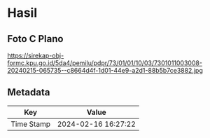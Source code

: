 # Hasil

## Foto C Plano

https://sirekap-obj-formc.kpu.go.id/5da4/pemilu/pdpr/73/01/01/10/03/7301011003008-20240215-065735--c8664d4f-1d01-44e9-a2d1-88b5b7ce3882.jpg


## Metadata

| Key        | Value               |
| ---------- | ------------------- |
| Time Stamp | 2024-02-16 16:27:22 |



